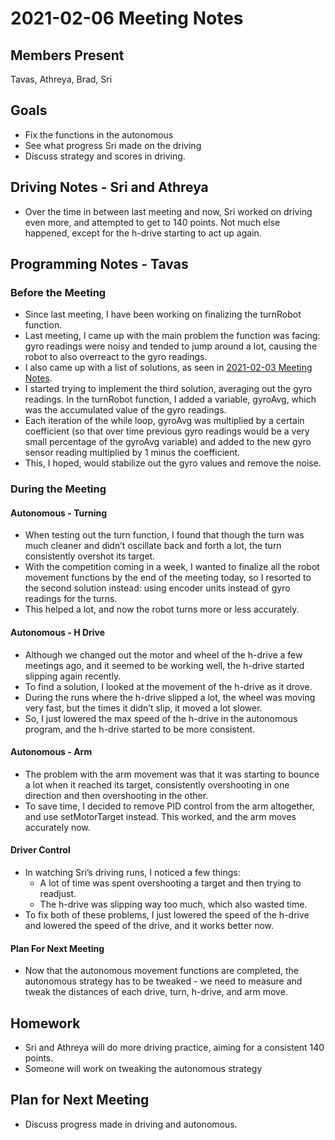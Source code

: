 # 2021-02-06 Meeting Notes

## Members Present  
Tavas, Athreya, Brad, Sri
  
## Goals  
- Fix the functions in the autonomous
- See what progress Sri made on the driving
- Discuss strategy and scores in driving.
  
## Driving Notes - Sri and Athreya
- Over the time in between last meeting and now, Sri worked on driving even more, and attempted to get to 140 points. Not much else happened, except for the h-drive starting to act up again. 

## Programming Notes - Tavas

### Before the Meeting

- Since last meeting, I have been working on finalizing the turnRobot function.
- Last meeting, I came up with the main problem the function was facing: gyro readings were noisy and tended to jump around a lot, causing the robot to also overreact to the gyro readings.
- I also came up with a list of solutions, as seen in [2021-02-03 Meeting Notes](2021-02-03%20Meeting%20Notes.md).
- I started trying to implement the third solution, averaging out the gyro readings. In the turnRobot function, I added a variable, gyroAvg, which was the accumulated value of the gyro readings.
- Each iteration of the while loop, gyroAvg was multiplied by a certain coefficient (so that over time previous gyro readings would be a very small percentage of the gyroAvg variable) and added to the new gyro sensor reading multiplied by 1 minus the coefficient.
- This, I hoped, would stabilize out the gyro values and remove the noise.

### During the Meeting

#### Autonomous - Turning

- When testing out the turn function, I found that though the turn was much cleaner and didn’t oscillate back and forth a lot, the turn consistently overshot its target.
- With the competition coming in a week, I wanted to finalize all the robot movement functions by the end of the meeting today, so I resorted to the second solution instead: using encoder units instead of gyro readings for the turns.
- This helped a lot, and now the robot turns more or less accurately.

#### Autonomous - H Drive

- Although we changed out the motor and wheel of the h-drive a few meetings ago, and it seemed to be working well, the h-drive started slipping again recently.
- To find a solution, I looked at the movement of the h-drive as it drove.
- During the runs where the h-drive slipped a lot, the wheel was moving very fast, but the times it didn’t slip, it moved a lot slower.
- So, I just lowered the max speed of the h-drive in the autonomous program, and the h-drive started to be more consistent.

#### Autonomous - Arm

- The problem with the arm movement was that it was starting to bounce a lot when it reached its target, consistently overshooting in one direction and then overshooting in the other.
- To save time, I decided to remove PID control from the arm altogether, and use setMotorTarget instead. This worked, and the arm moves accurately now.

#### Driver Control

- In watching Sri’s driving runs, I noticed a few things:
	- A lot of time was spent overshooting a target and then trying to readjust.
	- The h-drive was slipping way too much, which also wasted time.
- To fix both of these problems, I just lowered the speed of the h-drive and lowered the speed of the drive, and it works better now.

#### Plan For Next Meeting

- Now that the autonomous movement functions are completed, the autonomous strategy has to be tweaked - we need to measure and tweak the distances of each drive, turn, h-drive, and arm move.
	
## Homework  
- Sri and Athreya will do more driving practice, aiming for a consistent 140 points.
- Someone will work on tweaking the autonomous strategy

## Plan for Next Meeting  
- Discuss progress made in driving and autonomous.

